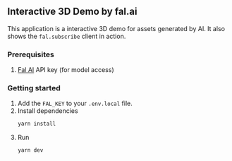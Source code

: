 ## Interactive 3D Demo by fal.ai

This application is a interactive 3D demo for assets generated by AI. It also shows the `fal.subscribe` client in action.

### Prerequisites

1. [Fal AI](https://fal.ai/) API key (for model access)

### Getting started

1. Add the `FAL_KEY` to your `.env.local` file.
2. Install dependencies
   ```sh
   yarn install
   ```
3. Run
   ```sh
   yarn dev
   ```
